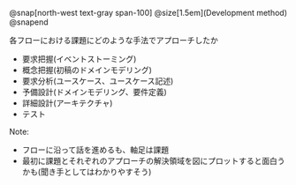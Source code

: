 @snap[north-west text-gray span-100]
@size[1.5em](Development method)
@snapend

各フローにおける課題にどのような手法でアプローチしたか

- 要求把握(イベントストーミング)
- 概念把握(初稿のドメインモデリング)
- 要求分析(ユースケース、ユースケース記述)
- 予備設計(ドメインモデリング、要件定義)
- 詳細設計(アーキテクチャ)
- テスト

Note: 
 
- フローに沿って話を進めるも、軸足は課題 
- 最初に課題とそれぞれのアプローチの解決領域を図にプロットすると面白うかも(聞き手としてはわかりやすそう)
